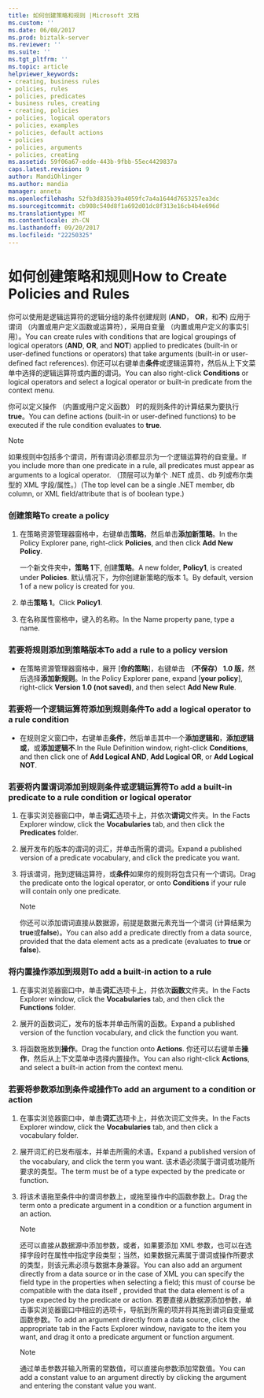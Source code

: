 ```yaml
---
title: 如何创建策略和规则 |Microsoft 文档
ms.custom: ''
ms.date: 06/08/2017
ms.prod: biztalk-server
ms.reviewer: ''
ms.suite: ''
ms.tgt_pltfrm: ''
ms.topic: article
helpviewer_keywords:
- creating, business rules
- policies, rules
- policies, predicates
- business rules, creating
- creating, policies
- policies, logical operators
- policies, examples
- policies, default actions
- policies
- policies, arguments
- policies, creating
ms.assetid: 59f06a67-edde-443b-9fbb-55ec4429837a
caps.latest.revision: 9
author: MandiOhlinger
ms.author: mandia
manager: anneta
ms.openlocfilehash: 52fb3d835b39a4059fc7a4a1644d7653257ea3dc
ms.sourcegitcommit: cb908c540d8f1a692d01dc8f313e16cb4b4e696d
ms.translationtype: MT
ms.contentlocale: zh-CN
ms.lasthandoff: 09/20/2017
ms.locfileid: "22250325"
---
```

# <a name="how-to-create-policies-and-rules"></a><span data-ttu-id="6efb9-102">如何创建策略和规则</span><span class="sxs-lookup"><span data-stu-id="6efb9-102">How to Create Policies and Rules</span></span>
<span data-ttu-id="6efb9-103">你可以使用是逻辑运算符的逻辑分组的条件创建规则 (**AND**， **OR**，和**不**) 应用于谓词 （内置或用户定义函数或运算符），采用自变量 （内置或用户定义的事实引用）。</span><span class="sxs-lookup"><span data-stu-id="6efb9-103">You can create rules with conditions that are logical groupings of logical operators (**AND**, **OR**, and **NOT**) applied to predicates (built-in or user-defined functions or operators) that take arguments (built-in or user-defined fact references).</span></span> <span data-ttu-id="6efb9-104">你还可以右键单击**条件**或逻辑运算符，然后从上下文菜单中选择的逻辑运算符或内置的谓词。</span><span class="sxs-lookup"><span data-stu-id="6efb9-104">You can also right-click **Conditions** or logical operators and select a logical operator or built-in predicate from the context menu.</span></span>  
  
 <span data-ttu-id="6efb9-105">你可以定义操作 （内置或用户定义函数） 时的规则条件的计算结果为要执行**true**。</span><span class="sxs-lookup"><span data-stu-id="6efb9-105">You can define actions (built-in or user-defined functions) to be executed if the rule condition evaluates to **true**.</span></span>  
  
> [!NOTE]
>  <span data-ttu-id="6efb9-106">如果规则中包括多个谓词，所有谓词必须都显示为一个逻辑运算符的自变量。</span><span class="sxs-lookup"><span data-stu-id="6efb9-106">If you include more than one predicate in a rule, all predicates must appear as arguments to a logical operator.</span></span> <span data-ttu-id="6efb9-107">（顶层可以为单个 .NET 成员、db 列或布尔类型的 XML 字段/属性。）</span><span class="sxs-lookup"><span data-stu-id="6efb9-107">(The top level can be a single .NET member, db column, or XML field/attribute that is of boolean type.)</span></span>  
  
### <a name="to-create-a-policy"></a><span data-ttu-id="6efb9-108">创建策略</span><span class="sxs-lookup"><span data-stu-id="6efb9-108">To create a policy</span></span>  
  
1.  <span data-ttu-id="6efb9-109">在策略资源管理器窗格中，右键单击**策略**，然后单击**添加新策略**。</span><span class="sxs-lookup"><span data-stu-id="6efb9-109">In the Policy Explorer pane, right-click **Policies**, and then click **Add New Policy**.</span></span>  
  
     <span data-ttu-id="6efb9-110">一个新文件夹中，**策略 1**下, 创建**策略**。</span><span class="sxs-lookup"><span data-stu-id="6efb9-110">A new folder, **Policy1**, is created under **Policies**.</span></span> <span data-ttu-id="6efb9-111">默认情况下，为你创建新策略的版本 1。</span><span class="sxs-lookup"><span data-stu-id="6efb9-111">By default, version 1 of a new policy is created for you.</span></span>  
  
2.  <span data-ttu-id="6efb9-112">单击**策略 1**。</span><span class="sxs-lookup"><span data-stu-id="6efb9-112">Click **Policy1**.</span></span>  
  
3.  <span data-ttu-id="6efb9-113">在名称属性窗格中，键入的名称。</span><span class="sxs-lookup"><span data-stu-id="6efb9-113">In the Name property pane, type a name.</span></span>  
  
### <a name="to-add-a-rule-to-a-policy-version"></a><span data-ttu-id="6efb9-114">若要将规则添加到策略版本</span><span class="sxs-lookup"><span data-stu-id="6efb9-114">To add a rule to a policy version</span></span>  
  
-   <span data-ttu-id="6efb9-115">在策略资源管理器窗格中，展开 [**你的策略**]，右键单击 **（不保存） 1.0 版**，然后选择**添加新规则**。</span><span class="sxs-lookup"><span data-stu-id="6efb9-115">In the Policy Explorer pane, expand [**your policy**], right-click **Version 1.0 (not saved)**, and then select **Add New Rule**.</span></span>  
  
### <a name="to-add-a-logical-operator-to-a-rule-condition"></a><span data-ttu-id="6efb9-116">若要将一个逻辑运算符添加到规则条件</span><span class="sxs-lookup"><span data-stu-id="6efb9-116">To add a logical operator to a rule condition</span></span>  
  
-   <span data-ttu-id="6efb9-117">在规则定义窗口中，右键单击**条件**，然后单击其中一个**添加逻辑和**，**添加逻辑或**，或**添加逻辑不**.</span><span class="sxs-lookup"><span data-stu-id="6efb9-117">In the Rule Definition window, right-click **Conditions**, and then click one of **Add Logical AND**, **Add Logical OR**, or **Add Logical NOT**.</span></span>  
  
### <a name="to-add-a-built-in-predicate-to-a-rule-condition-or-logical-operator"></a><span data-ttu-id="6efb9-118">若要将内置谓词添加到规则条件或逻辑运算符</span><span class="sxs-lookup"><span data-stu-id="6efb9-118">To add a built-in predicate to a rule condition or logical operator</span></span>  
  
1.  <span data-ttu-id="6efb9-119">在事实浏览器窗口中，单击**词汇**选项卡上，并依次**谓词**文件夹。</span><span class="sxs-lookup"><span data-stu-id="6efb9-119">In the Facts Explorer window, click the **Vocabularies** tab, and then click the **Predicates** folder.</span></span>  
  
2.  <span data-ttu-id="6efb9-120">展开发布的版本的谓词的词汇，并单击所需的谓词。</span><span class="sxs-lookup"><span data-stu-id="6efb9-120">Expand a published version of a predicate vocabulary, and click the predicate you want.</span></span>  
  
3.  <span data-ttu-id="6efb9-121">将该谓词，拖到逻辑运算符，或**条件**如果你的规则将包含只有一个谓词。</span><span class="sxs-lookup"><span data-stu-id="6efb9-121">Drag the predicate onto the logical operator, or onto **Conditions** if your rule will contain only one predicate.</span></span>  
  
    > [!NOTE]
    >  <span data-ttu-id="6efb9-122">你还可以添加谓词直接从数据源，前提是数据元素充当一个谓词 (计算结果为**true**或**false**)。</span><span class="sxs-lookup"><span data-stu-id="6efb9-122">You can also add a predicate directly from a data source, provided that the data element acts as a predicate (evaluates to **true** or **false**).</span></span>  
  
### <a name="to-add-a-built-in-action-to-a-rule"></a><span data-ttu-id="6efb9-123">将内置操作添加到规则</span><span class="sxs-lookup"><span data-stu-id="6efb9-123">To add a built-in action to a rule</span></span>  
  
1.  <span data-ttu-id="6efb9-124">在事实浏览器窗口中，单击**词汇**选项卡上，并依次**函数**文件夹。</span><span class="sxs-lookup"><span data-stu-id="6efb9-124">In the Facts Explorer window, click the **Vocabularies** tab, and then click the **Functions** folder.</span></span>  
  
2.  <span data-ttu-id="6efb9-125">展开的函数词汇，发布的版本并单击所需的函数。</span><span class="sxs-lookup"><span data-stu-id="6efb9-125">Expand a published version of the function vocabulary, and click the function you want.</span></span>  
  
3.  <span data-ttu-id="6efb9-126">将函数拖放到**操作**。</span><span class="sxs-lookup"><span data-stu-id="6efb9-126">Drag the function onto **Actions**.</span></span> <span data-ttu-id="6efb9-127">你还可以右键单击**操作**，然后从上下文菜单中选择内置操作。</span><span class="sxs-lookup"><span data-stu-id="6efb9-127">You can also right-click **Actions**, and select a built-in action from the context menu.</span></span>  
  
### <a name="to-add-an-argument-to-a-condition-or-action"></a><span data-ttu-id="6efb9-128">若要将参数添加到条件或操作</span><span class="sxs-lookup"><span data-stu-id="6efb9-128">To add an argument to a condition or action</span></span>  
  
1.  <span data-ttu-id="6efb9-129">在事实浏览器窗口中，单击**词汇**选项卡上，并依次词汇文件夹。</span><span class="sxs-lookup"><span data-stu-id="6efb9-129">In the Facts Explorer window, click the **Vocabularies** tab, and then click a vocabulary folder.</span></span>  
  
2.  <span data-ttu-id="6efb9-130">展开词汇的已发布版本，并单击所需的术语。</span><span class="sxs-lookup"><span data-stu-id="6efb9-130">Expand a published version of the vocabulary, and click the term you want.</span></span> <span data-ttu-id="6efb9-131">该术语必须属于谓词或功能所要求的类型。</span><span class="sxs-lookup"><span data-stu-id="6efb9-131">The term must be of a type expected by the predicate or function.</span></span>  
  
3.  <span data-ttu-id="6efb9-132">将该术语拖至条件中的谓词参数上，或拖至操作中的函数参数上。</span><span class="sxs-lookup"><span data-stu-id="6efb9-132">Drag the term onto a predicate argument in a condition or a function argument in an action.</span></span>  
  
    > [!NOTE]
    >  <span data-ttu-id="6efb9-133">还可以直接从数据源中添加参数，或者，如果要添加 XML 参数，也可以在选择字段时在属性中指定字段类型；当然，如果数据元素属于谓词或操作所要求的类型，则该元素必须与数据本身兼容。</span><span class="sxs-lookup"><span data-stu-id="6efb9-133">You can also add an argument directly from a data source or in the case of XML you can specify the field type in the properties when selecting a field; this must of course be compatible with the data itself , provided that the data element is of a type expected by the predicate or action.</span></span> <span data-ttu-id="6efb9-134">若要直接从数据源添加参数，单击事实浏览器窗口中相应的选项卡，导航到所需的项并将其拖到谓词自变量或函数参数。</span><span class="sxs-lookup"><span data-stu-id="6efb9-134">To add an argument directly from a data source, click the appropriate tab in the Facts Explorer window, navigate to the item you want, and drag it onto a predicate argument or function argument.</span></span>  
  
    > [!NOTE]
    >  <span data-ttu-id="6efb9-135">通过单击参数并输入所需的常数值，可以直接向参数添加常数值。</span><span class="sxs-lookup"><span data-stu-id="6efb9-135">You can add a constant value to an argument directly by clicking the argument and entering the constant value you want.</span></span>